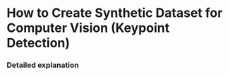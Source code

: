 # How to Create Synthetic Dataset for Computer Vision (Keypoint Detection)  

### Detailed explanation
